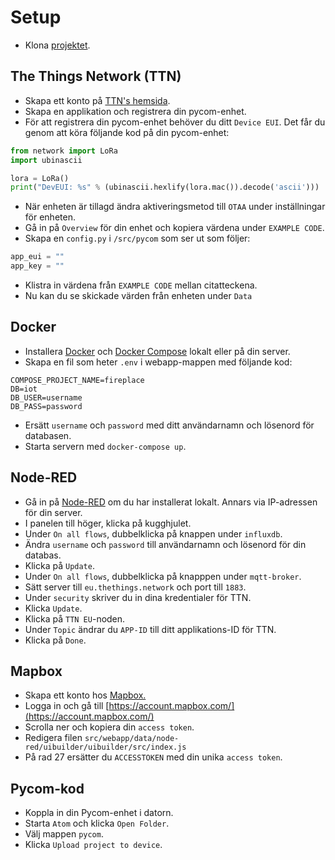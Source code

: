 # Setup

- Klona [projektet](https://gitlab.lnu.se/1dt308/student/team-5).

## The Things Network (TTN)

- Skapa ett konto på [TTN's hemsida](https://www.thethingsnetwork.org/).
- Skapa en applikation och registrera din pycom-enhet.
- För att registrera din pycom-enhet behöver du ditt `Device EUI`. Det får du genom att köra följande kod på din pycom-enhet:

```python
from network import LoRa
import ubinascii

lora = LoRa()
print("DevEUI: %s" % (ubinascii.hexlify(lora.mac()).decode('ascii')))
```

- När enheten är tillagd ändra aktiveringsmetod till `OTAA` under inställningar för enheten.
- Gå in på `Overview` för din enhet och kopiera värdena under `EXAMPLE CODE`.
- Skapa en `config.py` i `/src/pycom` som ser ut som följer:

```python
app_eui = ""
app_key = ""
```

- Klistra in värdena från `EXAMPLE CODE` mellan citatteckena.
- Nu kan du se skickade värden från enheten under `Data`

## Docker
- Installera [Docker](https://docs.docker.com/get-docker/) och  [Docker Compose](https://docs.docker.com/compose/install/) lokalt eller på din server.
- Skapa en fil som heter `.env` i webapp-mappen med följande kod:

```
COMPOSE_PROJECT_NAME=fireplace
DB=iot
DB_USER=username
DB_PASS=password
```

- Ersätt `username` och `password` med ditt användarnamn och lösenord för databasen.
- Starta servern med `docker-compose up`.
## Node-RED
- Gå in på [Node-RED](localhost:1880/) om du har installerat lokalt. Annars via IP-adressen för din server.
- I panelen till höger, klicka på kugghjulet.
- Under `On all flows`, dubbelklicka på knappen under `influxdb`.
- Ändra `username` och `password` till användarnamn och lösenord för din databas. 
- Klicka på `Update`.
- Under `On all flows`, dubbelklicka på knapppen under `mqtt-broker`.
- Sätt server till `eu.thethings.network` och port till `1883`.
- Under `security` skriver du in dina kredentialer för TTN.
- Klicka `Update`.
- Klicka på `TTN EU`-noden.
- Under `Topic` ändrar du `APP-ID` till ditt applikations-ID för TTN.
- Klicka på `Done`.

## Mapbox
- Skapa ett konto hos [Mapbox.](https://account.mapbox.com/auth/signup/)
- Logga in och gå till [https://account.mapbox.com/](https://account.mapbox.com/)
- Scrolla ner och kopiera din `access token`.
- Redigera filen `src/webapp/data/node-red/uibuilder/uibuilder/src/index.js`
- På rad 27 ersätter du `ACCESSTOKEN` med din unika `access token`.
## Pycom-kod

- Koppla in din Pycom-enhet i datorn.
- Starta `Atom` och klicka `Open Folder`.
- Välj mappen `pycom`.
- Klicka `Upload project to device`.

